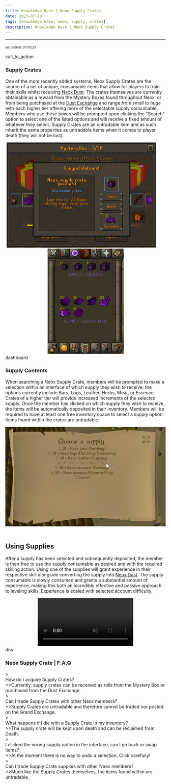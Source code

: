 ```yaml
---
title: Knowledge Base | Neox Supply Crates
date: 2023-07-10
tags: [knowledge base, neox, supply, crates]
description: Knowledge Base | Neox Supply Crates
---
```


***

<font size="1">last edited: 07/10/23</font>

<div class="spacer-large"></div>
<div class="changes-body">
    <div class="changes-body changes-row articletitle">
        <div class="changes-row-header">
            <span class="icon">
                <span class="material-symbols-outlined">call_to_action</span>
            </span>
            <h3>Supply Crates</h3>
        </div>
    </div>
</div>

One of the more recently added systems, Neox Supply Crates are the source of a set of unique, consumable items that allow for players to train their skills whilst receiving <a href="https://blog.neox.ps/updates/">Neox Dust</a>. The crates themselves are currently obtainable as a reward from the Mystery Boxes found throughout Neox, or from being purchased at the <a href="https://blog.neox.ps/updates/">Dust Exchange</a> and range from <em>small</em> to <em>huge</em> with each higher tier offering more of the selectable supply consumable. Members who use these boxes will be prompted upon clicking the "Search" option to select one of the listed options and will receive a fixed amount of whatever they select. Supply Crates are an untradable item and as such inherit the same properties as untradable items when it comes to player death (they will not be lost).

<center><img src="/assets/img/knowledgebase/supplycrates/mysterybox.png">&nbsp; &nbsp; &nbsp; &nbsp;<img src="/assets/img/knowledgebase/supplycrates/supplyinventory.png"></center>

<div class="spacer-large"></div>
<div class="changes-body">
    <div class="changes-body changes-row articletitle">
        <div class="changes-row-header">
            <span class="icon">
                <span class="material-symbols-outlined">dashboard</span>
            </span>
            <h3>Supply Contents</h3>
        </div>
    </div>
</div>

When searching a Neox Supply Crate, members will be prompted to make a selection within an interface of which supply they wish to receive; the options currently include Bars, Logs, Leather, Herbs, Meat, or Essence. Crates of a higher tier will provide increased increments of the selected supply. Once the member has clicked on which supply they wish to receive, the items will be automatically deposited in their inventory. Members will be required to have at least one free inventory space to select a supply option. Items found within the crates are untradable.

<center><img src="/assets/img/knowledgebase/supplycrates/supplyinterface.png"></center><br>

<div class="divider div-transparent"></div>

## Using Supplies

After a supply has been selected and subsequently deposited, the member is then free to use the supply consumable as desired and with the required skilling action. Using one of the supplies will grant experience in their respective skill alongside converting the supply into <a href="https://blog.neox.ps/updates/">Neox Dust</a>. The supply consumable is slowly consumed and grants a substantial amount of experience, making this both an incredibly effective and passive approach to leveling skills. Experience is scaled with selected account difficulty.

<center><video autoplay loop muted><source src="/assets/img/knowledgebase/supplycrates/supplylogs.mp4" type="video/mp4"></video></center>

<div class="spacer-large"></div>
<div class="changes-body">
    <div class="changes-body changes-row articletitle">
        <div class="changes-row-header">
            <span class="icon">
                <span class="material-symbols-outlined">dns</span>
            </span>
            <h3>Neox Supply Crate | F.A.Q</h3>
        </div>
    </div>
</div>

<div class="spacer-small"></div>
><div class="command-title">How do I acquire Supply Crates?</div>
>>Currently, supply crates can be received as rolls from the Mystery Box or purchased from the Dust Exchange.
<div class="spacer-small"></div>
><div class="command-title">Can I trade Supply Crates with other Neox members?</div>
>>Supply Crates are untradable and therefore cannot be traded nor posted on the Grand Exchange.
<div class="spacer-small"></div>
><div class="command-title">What happens if I die with a Supply Crate in my inventory?</div>
>>The supply crate will be kept upon death and can be reclaimed from Death.
<div class="spacer-small"></div>
><div class="command-title">I clicked the wrong supply option in the interface, can I go back or swap items?</div>
>>At the moment there is no way to undo a selection. Click carefully!
<div class="spacer-small"></div>
><div class="command-title">Can I trade Supply Crate supplies with other Neox members?</div>
>>Much like the Supply Crates themselves, the items found within are untradable.
